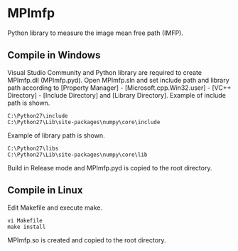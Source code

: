 # MPImfp
Python library to measure the image mean free path (IMFP).

## Compile in Windows
Visual Studio Community and Python library are required to create MPImfp.dll (MPImfp.pyd).
Open MPImfp.sln and set include path and library path according to [Property Manager] - [Microsoft.cpp.Win32.user] - [VC++ Directory] - [Include Directory] and [Library Directory].
Example of include path is shown.

    C:\Python27\include
    C:\Python27\Lib\site-packages\numpy\core\include

Example of library path is shown.

    C:\Python27\libs
    C:\Python27\Lib\site-packages\numpy\core\lib

Build in Release mode and MPImfp.pyd is copied to the root directory.

## Compile in Linux
Edit Makefile and execute make.

    vi Makefile
    make install

MPImfp.so is created and copied to the root directory.
